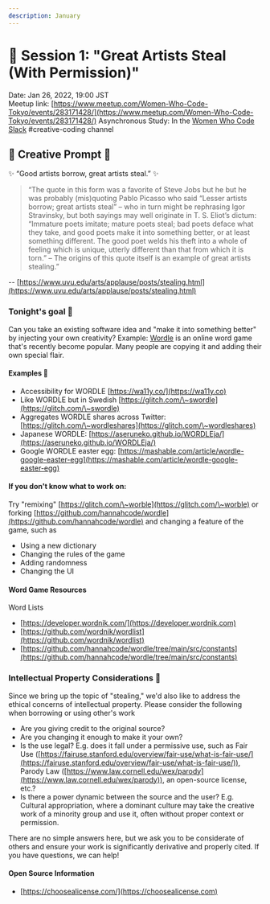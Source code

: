```yaml
---
description: January
---
```


# 🎨 Session 1: "Great Artists Steal (With Permission)"

Date: Jan 26, 2022, 19:00 JST \
Meetup link: [https://www.meetup.com/Women-Who-Code-Tokyo/events/283171428/](https://www.meetup.com/Women-Who-Code-Tokyo/events/283171428/) Asynchronous Study: In the [Women Who Code Slack](https://www.womenwhocode.com/signup) #creative-coding channel

## 💭 Creative Prompt 💭

✨ “Good artists borrow, great artists steal.” ✨

> “The quote in this form was a favorite of Steve Jobs but he but he was probably (mis)quoting Pablo Picasso who said “Lesser artists borrow; great artists steal” – who in turn might be rephrasing Igor Stravinsky, but both sayings may well originate in T. S. Eliot’s dictum: “Immature poets imitate; mature poets steal; bad poets deface what they take, and good poets make it into something better, or at least something different. The good poet welds his theft into a whole of feeling which is unique, utterly different than that from which it is torn.” – The origins of this quote itself is an example of great artists stealing.”

\-- [https://www.uvu.edu/arts/applause/posts/stealing.html](https://www.uvu.edu/arts/applause/posts/stealing.html)

### Tonight's goal 🎯

Can you take an existing software idea and "make it into something better" by injecting your own creativity? Example: [Wordle](https://www.powerlanguage.co.uk/wordle/) is an online word game that's recently become popular. Many people are copying it and adding their own special flair.

#### Examples 💭

* Accessibility for WORDLE [https://wa11y.co/](https://wa11y.co)
* Like WORDLE but in Swedish [https://glitch.com/\~swordle](https://glitch.com/\~swordle)
* Aggregates WORDLE shares across Twitter: [https://glitch.com/\~wordleshares](https://glitch.com/\~wordleshares)
* Japanese WORDLE: [https://aseruneko.github.io/WORDLEja/](https://aseruneko.github.io/WORDLEja/)
* Google WORDLE easter egg: [https://mashable.com/article/wordle-google-easter-egg](https://mashable.com/article/wordle-google-easter-egg)

#### If you don't know what to work on:

Try "remixing" [https://glitch.com/\~worble](https://glitch.com/\~worble) or forking [https://github.com/hannahcode/wordle](https://github.com/hannahcode/wordle) and changing a feature of the game, such as

* Using a new dictionary
* Changing the rules of the game
* Adding randomness
* Changing the UI

#### Word Game Resources

Word Lists

* [https://developer.wordnik.com/](https://developer.wordnik.com)
* [https://github.com/wordnik/wordlist](https://github.com/wordnik/wordlist)
* [https://github.com/hannahcode/wordle/tree/main/src/constants](https://github.com/hannahcode/wordle/tree/main/src/constants)

### Intellectual Property Considerations 👀

Since we bring up the topic of "stealing," we'd also like to address the ethical concerns of intellectual property. Please consider the following when borrowing or using other's work

* Are you giving credit to the original source?
* Are you changing it enough to make it your own?
* Is the use legal? E.g. does it fall under a permissive use, such as Fair Use ([https://fairuse.stanford.edu/overview/fair-use/what-is-fair-use/](https://fairuse.stanford.edu/overview/fair-use/what-is-fair-use/)), Parody Law ([https://www.law.cornell.edu/wex/parody](https://www.law.cornell.edu/wex/parody)), an open-source license, etc.?
* Is there a power dynamic between the source and the user? E.g. Cultural appropriation, where a dominant culture may take the creative work of a minority group and use it, often without proper context or permission.

There are no simple answers here, but we ask you to be considerate of others and ensure your work is significantly derivative and properly cited. If you have questions, we can help!

#### Open Source Information

* [https://choosealicense.com/](https://choosealicense.com)
